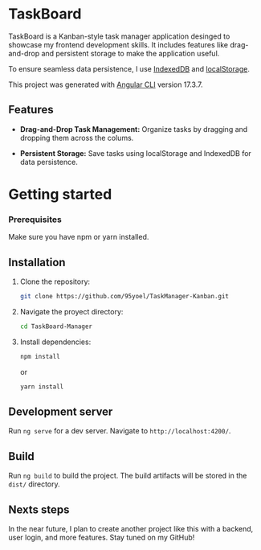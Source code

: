 # TaskBoard

TaskBoard is a Kanban-style task manager application desinged to showcase my frontend development skills. It includes features like drag-and-drop and persistent storage to make the application useful.

To ensure seamless data persistence, I use <a href="https://developer.mozilla.org/en-US/docs/Web/API/IndexedDB_API" target="_blank">IndexedDB</a> and <a href="https://developer.mozilla.org/en-US/docs/Web/API/Window/localStorage" target="_blank">localStorage</a>.


This project was generated with [Angular CLI](https://github.com/angular/angular-cli) version 17.3.7.

## Features

- **Drag-and-Drop Task Management:** Organize tasks by dragging and dropping them across the colums.

- **Persistent Storage:** Save tasks using localStorage and IndexedDB for data persistence.


# Getting started

### Prerequisites

Make sure you have npm or yarn installed.

## Installation 

1. Clone the repository:
   ```bash
   git clone https://github.com/95yoel/TaskManager-Kanban.git
   ```
2. Navigate the proyect directory:
    ```bash
   cd TaskBoard-Manager
   ```
3. Install dependencies:
    ```bash
   npm install
   ```
   or

   ```bash
   yarn install
   ```

## Development server 

Run `ng serve` for a dev server. Navigate to `http://localhost:4200/`.

## Build

Run `ng build` to build the project. The build artifacts will be stored in the `dist/` directory.

## Nexts steps

In the near future, I plan to create another project like this with a backend, user login, and more features. Stay tuned on my GitHub!
